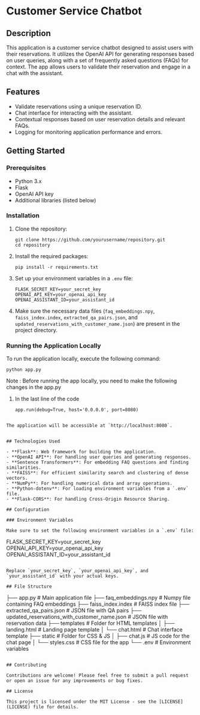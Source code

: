 # Customer Service Chatbot

## Description

This application is a customer service chatbot designed to assist users with their reservations. It utilizes the OpenAI API for generating responses based on user queries, along with a set of frequently asked questions (FAQs) for context. The app allows users to validate their reservation and engage in a chat with the assistant.

## Features

- Validate reservations using a unique reservation ID.
- Chat interface for interacting with the assistant.
- Contextual responses based on user reservation details and relevant FAQs.
- Logging for monitoring application performance and errors.

## Getting Started

### Prerequisites

- Python 3.x
- Flask
- OpenAI API key
- Additional libraries (listed below)

### Installation

1. Clone the repository:

   ```
   git clone https://github.com/yourusername/repository.git
   cd repository
   ```

2. Install the required packages:

   ```
   pip install -r requirements.txt
   ```

3. Set up your environment variables in a `.env` file:

   ```
   FLASK_SECRET_KEY=your_secret_key
   OPENAI_API_KEY=your_openai_api_key
   OPENAI_ASSISTANT_ID=your_assistant_id
   ```

4. Make sure the necessary data files (`faq_embeddings.npy`, `faiss_index.index`, `extracted_qa_pairs.json`, and `updated_reservations_with_customer_name.json`) are present in the project directory.

### Running the Application Locally

To run the application locally, execute the following command:

```
python app.py
```

Note : Before running the app locally, you need to make the following changes in the app.py

1) In the last line of the code
   ```
   app.run(debug=True, host='0.0.0.0', port=8080)
```

The application will be accessible at `http://localhost:8080`.


## Technologies Used

- **Flask**: Web framework for building the application.
- **OpenAI API**: For handling user queries and generating responses.
- **Sentence Transformers**: For embedding FAQ questions and finding similarities.
- **FAISS**: For efficient similarity search and clustering of dense vectors.
- **NumPy**: For handling numerical data and array operations.
- **Python-dotenv**: For loading environment variables from a `.env` file.
- **Flask-CORS**: For handling Cross-Origin Resource Sharing.

## Configuration

### Environment Variables

Make sure to set the following environment variables in a `.env` file:

```
FLASK_SECRET_KEY=your_secret_key
OPENAI_API_KEY=your_openai_api_key
OPENAI_ASSISTANT_ID=your_assistant_id
```

Replace `your_secret_key`, `your_openai_api_key`, and `your_assistant_id` with your actual keys.

## File Structure

```
├── app.py                      # Main application file
├── faq_embeddings.npy          # Numpy file containing FAQ embeddings
├── faiss_index.index           # FAISS index file
├── extracted_qa_pairs.json     # JSON file with QA pairs
├── updated_reservations_with_customer_name.json  # JSON file with reservation data
├── templates                   # Folder for HTML templates
│   ├── landing.html            # Landing page template
│   └── chat.html               # Chat interface template
├── static                      # Folder for CSS & JS
│   ├── chat.js                 # JS code for the chat page
│   └── styles.css              # CSS file for the app
└── .env                        # Environment variables
```

## Contributing

Contributions are welcome! Please feel free to submit a pull request or open an issue for any improvements or bug fixes.

## License

This project is licensed under the MIT License - see the [LICENSE](LICENSE) file for details.
```

